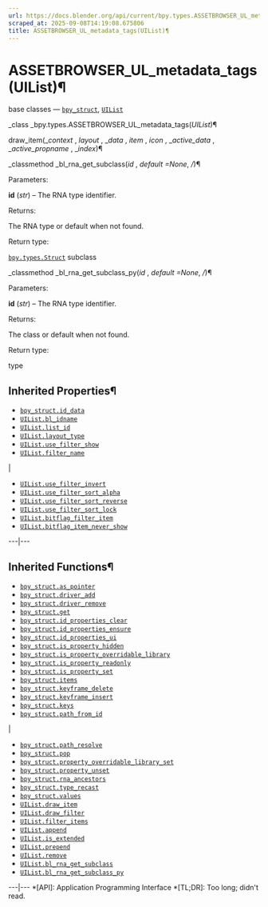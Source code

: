 ```yaml
---
url: https://docs.blender.org/api/current/bpy.types.ASSETBROWSER_UL_metadata_tags.html
scraped_at: 2025-09-08T14:19:08.675806
title: ASSETBROWSER_UL_metadata_tags(UIList)¶
---
```


# ASSETBROWSER_UL_metadata_tags(UIList)¶  
  
base classes — [`bpy_struct`](bpy.types.bpy_struct.html#bpy.types.bpy_struct
"bpy.types.bpy_struct"), [`UIList`](bpy.types.UIList.html#bpy.types.UIList
"bpy.types.UIList")

_class _bpy.types.ASSETBROWSER_UL_metadata_tags(_UIList_)¶

    

draw_item(__context_ , _layout_ , __data_ , _item_ , _icon_ , __active_data_ ,
__active_propname_ , __index_)¶

    

_classmethod _bl_rna_get_subclass(_id_ , _default =None_, _/_)¶

    

Parameters:

    

**id** (_str_) – The RNA type identifier.

Returns:

    

The RNA type or default when not found.

Return type:

    

[`bpy.types.Struct`](bpy.types.Struct.html#bpy.types.Struct
"bpy.types.Struct") subclass

_classmethod _bl_rna_get_subclass_py(_id_ , _default =None_, _/_)¶

    

Parameters:

    

**id** (_str_) – The RNA type identifier.

Returns:

    

The class or default when not found.

Return type:

    

type

## Inherited Properties¶

  * [`bpy_struct.id_data`](bpy.types.bpy_struct.html#bpy.types.bpy_struct.id_data "bpy.types.bpy_struct.id_data")
  * [`UIList.bl_idname`](bpy.types.UIList.html#bpy.types.UIList.bl_idname "bpy.types.UIList.bl_idname")
  * [`UIList.list_id`](bpy.types.UIList.html#bpy.types.UIList.list_id "bpy.types.UIList.list_id")
  * [`UIList.layout_type`](bpy.types.UIList.html#bpy.types.UIList.layout_type "bpy.types.UIList.layout_type")
  * [`UIList.use_filter_show`](bpy.types.UIList.html#bpy.types.UIList.use_filter_show "bpy.types.UIList.use_filter_show")
  * [`UIList.filter_name`](bpy.types.UIList.html#bpy.types.UIList.filter_name "bpy.types.UIList.filter_name")

|

  * [`UIList.use_filter_invert`](bpy.types.UIList.html#bpy.types.UIList.use_filter_invert "bpy.types.UIList.use_filter_invert")
  * [`UIList.use_filter_sort_alpha`](bpy.types.UIList.html#bpy.types.UIList.use_filter_sort_alpha "bpy.types.UIList.use_filter_sort_alpha")
  * [`UIList.use_filter_sort_reverse`](bpy.types.UIList.html#bpy.types.UIList.use_filter_sort_reverse "bpy.types.UIList.use_filter_sort_reverse")
  * [`UIList.use_filter_sort_lock`](bpy.types.UIList.html#bpy.types.UIList.use_filter_sort_lock "bpy.types.UIList.use_filter_sort_lock")
  * [`UIList.bitflag_filter_item`](bpy.types.UIList.html#bpy.types.UIList.bitflag_filter_item "bpy.types.UIList.bitflag_filter_item")
  * [`UIList.bitflag_item_never_show`](bpy.types.UIList.html#bpy.types.UIList.bitflag_item_never_show "bpy.types.UIList.bitflag_item_never_show")

  
---|---  
  
## Inherited Functions¶

  * [`bpy_struct.as_pointer`](bpy.types.bpy_struct.html#bpy.types.bpy_struct.as_pointer "bpy.types.bpy_struct.as_pointer")
  * [`bpy_struct.driver_add`](bpy.types.bpy_struct.html#bpy.types.bpy_struct.driver_add "bpy.types.bpy_struct.driver_add")
  * [`bpy_struct.driver_remove`](bpy.types.bpy_struct.html#bpy.types.bpy_struct.driver_remove "bpy.types.bpy_struct.driver_remove")
  * [`bpy_struct.get`](bpy.types.bpy_struct.html#bpy.types.bpy_struct.get "bpy.types.bpy_struct.get")
  * [`bpy_struct.id_properties_clear`](bpy.types.bpy_struct.html#bpy.types.bpy_struct.id_properties_clear "bpy.types.bpy_struct.id_properties_clear")
  * [`bpy_struct.id_properties_ensure`](bpy.types.bpy_struct.html#bpy.types.bpy_struct.id_properties_ensure "bpy.types.bpy_struct.id_properties_ensure")
  * [`bpy_struct.id_properties_ui`](bpy.types.bpy_struct.html#bpy.types.bpy_struct.id_properties_ui "bpy.types.bpy_struct.id_properties_ui")
  * [`bpy_struct.is_property_hidden`](bpy.types.bpy_struct.html#bpy.types.bpy_struct.is_property_hidden "bpy.types.bpy_struct.is_property_hidden")
  * [`bpy_struct.is_property_overridable_library`](bpy.types.bpy_struct.html#bpy.types.bpy_struct.is_property_overridable_library "bpy.types.bpy_struct.is_property_overridable_library")
  * [`bpy_struct.is_property_readonly`](bpy.types.bpy_struct.html#bpy.types.bpy_struct.is_property_readonly "bpy.types.bpy_struct.is_property_readonly")
  * [`bpy_struct.is_property_set`](bpy.types.bpy_struct.html#bpy.types.bpy_struct.is_property_set "bpy.types.bpy_struct.is_property_set")
  * [`bpy_struct.items`](bpy.types.bpy_struct.html#bpy.types.bpy_struct.items "bpy.types.bpy_struct.items")
  * [`bpy_struct.keyframe_delete`](bpy.types.bpy_struct.html#bpy.types.bpy_struct.keyframe_delete "bpy.types.bpy_struct.keyframe_delete")
  * [`bpy_struct.keyframe_insert`](bpy.types.bpy_struct.html#bpy.types.bpy_struct.keyframe_insert "bpy.types.bpy_struct.keyframe_insert")
  * [`bpy_struct.keys`](bpy.types.bpy_struct.html#bpy.types.bpy_struct.keys "bpy.types.bpy_struct.keys")
  * [`bpy_struct.path_from_id`](bpy.types.bpy_struct.html#bpy.types.bpy_struct.path_from_id "bpy.types.bpy_struct.path_from_id")

|

  * [`bpy_struct.path_resolve`](bpy.types.bpy_struct.html#bpy.types.bpy_struct.path_resolve "bpy.types.bpy_struct.path_resolve")
  * [`bpy_struct.pop`](bpy.types.bpy_struct.html#bpy.types.bpy_struct.pop "bpy.types.bpy_struct.pop")
  * [`bpy_struct.property_overridable_library_set`](bpy.types.bpy_struct.html#bpy.types.bpy_struct.property_overridable_library_set "bpy.types.bpy_struct.property_overridable_library_set")
  * [`bpy_struct.property_unset`](bpy.types.bpy_struct.html#bpy.types.bpy_struct.property_unset "bpy.types.bpy_struct.property_unset")
  * [`bpy_struct.rna_ancestors`](bpy.types.bpy_struct.html#bpy.types.bpy_struct.rna_ancestors "bpy.types.bpy_struct.rna_ancestors")
  * [`bpy_struct.type_recast`](bpy.types.bpy_struct.html#bpy.types.bpy_struct.type_recast "bpy.types.bpy_struct.type_recast")
  * [`bpy_struct.values`](bpy.types.bpy_struct.html#bpy.types.bpy_struct.values "bpy.types.bpy_struct.values")
  * [`UIList.draw_item`](bpy.types.UIList.html#bpy.types.UIList.draw_item "bpy.types.UIList.draw_item")
  * [`UIList.draw_filter`](bpy.types.UIList.html#bpy.types.UIList.draw_filter "bpy.types.UIList.draw_filter")
  * [`UIList.filter_items`](bpy.types.UIList.html#bpy.types.UIList.filter_items "bpy.types.UIList.filter_items")
  * [`UIList.append`](bpy.types.UIList.html#bpy.types.UIList.append "bpy.types.UIList.append")
  * [`UIList.is_extended`](bpy.types.UIList.html#bpy.types.UIList.is_extended "bpy.types.UIList.is_extended")
  * [`UIList.prepend`](bpy.types.UIList.html#bpy.types.UIList.prepend "bpy.types.UIList.prepend")
  * [`UIList.remove`](bpy.types.UIList.html#bpy.types.UIList.remove "bpy.types.UIList.remove")
  * [`UIList.bl_rna_get_subclass`](bpy.types.UIList.html#bpy.types.UIList.bl_rna_get_subclass "bpy.types.UIList.bl_rna_get_subclass")
  * [`UIList.bl_rna_get_subclass_py`](bpy.types.UIList.html#bpy.types.UIList.bl_rna_get_subclass_py "bpy.types.UIList.bl_rna_get_subclass_py")

  
---|---
  *[API]: Application Programming Interface
  *[TL;DR]: Too long; didn't read.

